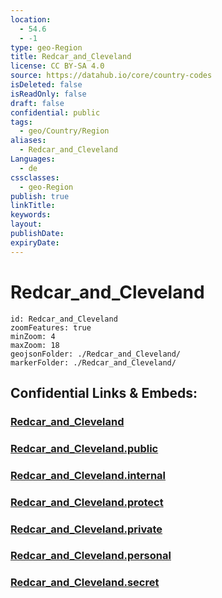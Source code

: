 ```yaml
---
location:
  - 54.6
  - -1
type: geo-Region
title: Redcar_and_Cleveland
license: CC BY-SA 4.0
source: https://datahub.io/core/country-codes
isDeleted: false
isReadOnly: false
draft: false
confidential: public
tags:
  - geo/Country/Region
aliases:
  - Redcar_and_Cleveland
Languages:
  - de
cssclasses:
  - geo-Region
publish: true
linkTitle:
keywords:
layout:
publishDate:
expiryDate:
---
```


# Redcar_and_Cleveland

```leaflet
id: Redcar_and_Cleveland
zoomFeatures: true 
minZoom: 4 
maxZoom: 18
geojsonFolder: ./Redcar_and_Cleveland/
markerFolder: ./Redcar_and_Cleveland/
```


## Confidential Links & Embeds: 

### [Redcar_and_Cleveland](/_Standards/Earth/Continent/Europe/Europe~North/UK/England/Regions~England/North_East_England/Redcar_and_Cleveland.md) 

### [Redcar_and_Cleveland.public](/_public/Earth/Continent/Europe/Europe~North/UK/England/Regions~England/North_East_England/Redcar_and_Cleveland.public.md) 

### [Redcar_and_Cleveland.internal](/_internal/Earth/Continent/Europe/Europe~North/UK/England/Regions~England/North_East_England/Redcar_and_Cleveland.internal.md) 

### [Redcar_and_Cleveland.protect](/_protect/Earth/Continent/Europe/Europe~North/UK/England/Regions~England/North_East_England/Redcar_and_Cleveland.protect.md) 

### [Redcar_and_Cleveland.private](/_private/Earth/Continent/Europe/Europe~North/UK/England/Regions~England/North_East_England/Redcar_and_Cleveland.private.md) 

### [Redcar_and_Cleveland.personal](/_personal/Earth/Continent/Europe/Europe~North/UK/England/Regions~England/North_East_England/Redcar_and_Cleveland.personal.md) 

### [Redcar_and_Cleveland.secret](/_secret/Earth/Continent/Europe/Europe~North/UK/England/Regions~England/North_East_England/Redcar_and_Cleveland.secret.md)

